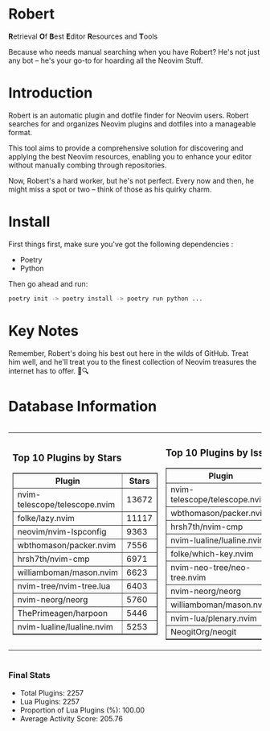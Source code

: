 # Robert

**R**etrieval
**O**f
**B**est
**E**ditor
**R**esources and
**T**ools

Because who needs manual searching when you have Robert?
He's not just any bot – he's your go-to for hoarding all the Neovim Stuff.

# Introduction
Robert is an automatic plugin and dotfile finder for Neovim users. Robert searches for and organizes Neovim plugins and dotfiles into a manageable format.

This tool aims to provide a comprehensive solution for discovering and applying the best Neovim resources, enabling you to enhance your editor without manually combing through repositories.

Now, Robert's a hard worker, but he's not perfect. Every now and then, he might miss a spot or two – think of those as his quirky charm. 

# Install
 First things first, make sure you've got the following dependencies :
  - Poetry 
  - Python 

Then go ahead and run:

```bash
poetry init -> poetry install -> poetry run python ...
```
# Key Notes

Remember, Robert's doing his best out here in the wilds of GitHub. Treat him well, and he'll treat you to the finest collection of Neovim treasures the internet has to offer. 🎩🔍


# Database Information

<div style='display:flex;flex-direction:row;justify-content:space-between;'><table><tr><td><h3>Top 10 Plugins by Stars</h3><table border="1"><tr><th>Plugin</th><th>Stars</th></tr><tr><td>nvim-telescope/telescope.nvim</td><td>13672</td></tr><tr><td>folke/lazy.nvim</td><td>11117</td></tr><tr><td>neovim/nvim-lspconfig</td><td>9363</td></tr><tr><td>wbthomason/packer.nvim</td><td>7556</td></tr><tr><td>hrsh7th/nvim-cmp</td><td>6971</td></tr><tr><td>williamboman/mason.nvim</td><td>6623</td></tr><tr><td>nvim-tree/nvim-tree.lua</td><td>6403</td></tr><tr><td>nvim-neorg/neorg</td><td>5760</td></tr><tr><td>ThePrimeagen/harpoon</td><td>5446</td></tr><tr><td>nvim-lualine/lualine.nvim</td><td>5253</td></tr></table></td><td><h3>Top 10 Plugins by Issues</h3><table border="1"><tr><th>Plugin</th><th>Issues</th></tr><tr><td>nvim-telescope/telescope.nvim</td><td>320</td></tr><tr><td>wbthomason/packer.nvim</td><td>306</td></tr><tr><td>hrsh7th/nvim-cmp</td><td>210</td></tr><tr><td>nvim-lualine/lualine.nvim</td><td>195</td></tr><tr><td>folke/which-key.nvim</td><td>185</td></tr><tr><td>nvim-neo-tree/neo-tree.nvim</td><td>169</td></tr><tr><td>nvim-neorg/neorg</td><td>150</td></tr><tr><td>williamboman/mason.nvim</td><td>147</td></tr><tr><td>nvim-lua/plenary.nvim</td><td>117</td></tr><tr><td>NeogitOrg/neogit</td><td>102</td></tr></table></td><td><h3>Top 10 Plugins by Forks</h3><table border="1"><tr><th>Plugin</th><th>Forks</th></tr><tr><td>neovim/nvim-lspconfig</td><td>1989</td></tr><tr><td>nvim-telescope/telescope.nvim</td><td>759</td></tr><tr><td>nvim-tree/nvim-tree.lua</td><td>594</td></tr><tr><td>nvim-lualine/lualine.nvim</td><td>442</td></tr><tr><td>hrsh7th/nvim-cmp</td><td>341</td></tr><tr><td>folke/tokyonight.nvim</td><td>332</td></tr><tr><td>ThePrimeagen/harpoon</td><td>324</td></tr><tr><td>jackMort/ChatGPT.nvim</td><td>284</td></tr><tr><td>nvimdev/lspsaga.nvim</td><td>276</td></tr><tr><td>wbthomason/packer.nvim</td><td>265</td></tr></table></td></tr></table></div>

### Final Stats
- Total Plugins: 2257
- Lua Plugins: 2257
- Proportion of Lua Plugins (%): 100.00
- Average Activity Score: 205.76
